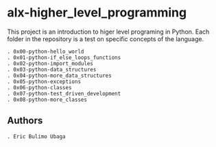 # alx-higher_level_programming

This project is an introduction to higer level programing in Python.
Each folder in the repository is a test on specific concepts of the language.

	. 0x00-python-hello_world
	. 0x01-python-if_else_loops_functions
	. 0x02-python-import_modules
	. 0x03-python-data_structures
    . 0x04-python-more_data_structures
	. 0x05-python-exceptions
	. 0x06-python-classes
	. 0x07-python-test_driven_development
	. 0x08-python-more_classes

## Authors

	. Eric Bulimo Ubaga

